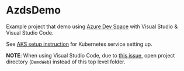 # AzdsDemo
Example project that demo using [Azure Dev Space](https://aka.ms/azuredevspaces) with Visual Studio & Visual Studio Code.

See [AKS setup instruction](setup_scripts/service_create.md) for Kubernetes service setting up.

**NOTE**: When using Visual Studio Code, due to [this issue](https://github.com/Azure/dev-spaces/issues/269#issuecomment-611823981), open project directory (`DemoWeb`) instead of this top level folder.